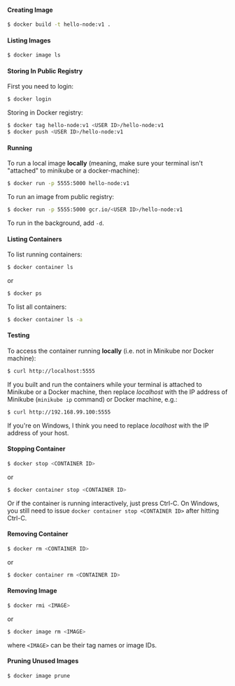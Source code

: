 #### Creating Image

```bash
$ docker build -t hello-node:v1 .
```

#### Listing Images

```bash
$ docker image ls
```

#### Storing In Public Registry

First you need to login:
```bash
$ docker login
```

Storing in Docker registry:

```bash
$ docker tag hello-node:v1 <USER ID>/hello-node:v1
$ docker push <USER ID>/hello-node:v1
```

#### Running

To run a local image **locally** (meaning, make sure your terminal isn't "attached" to minikube or a docker-machine):

```bash
$ docker run -p 5555:5000 hello-node:v1
```

To run an image from public registry:

```bash
$ docker run -p 5555:5000 gcr.io/<USER ID>/hello-node:v1
```

To run in the background, add `-d`.

#### Listing Containers

To list running containers:

```bash
$ docker container ls
```

or 

```bash
$ docker ps
```

To list all containers:

```bash
$ docker container ls -a
```

#### Testing

To access the container running **locally** (i.e. not in Minikube nor Docker machine):

```bash
$ curl http://localhost:5555
```

If you built and run the containers while your terminal is attached to Minikube or a Docker machine, then replace *localhost* with the IP address of Minikube (`minikube ip` command) or Docker machine, e.g.:

```bash
$ curl http://192.168.99.100:5555
```


If you're on Windows, I think you need to replace *localhost* with the IP address of your host.
 

#### Stopping Container

```bash
$ docker stop <CONTAINER ID>
```
or

```bash
$ docker container stop <CONTAINER ID>
```

Or if the container is running interactively, just press Ctrl-C. On Windows, you still need to issue `docker container stop <CONTAINER ID>` after hitting Ctrl-C. 

#### Removing Container

```bash
$ docker rm <CONTAINER ID>
```
or 

```bash
$ docker container rm <CONTAINER ID>
```

#### Removing Image

```bash
$ docker rmi <IMAGE>
```

or

```bash
$ docker image rm <IMAGE>
```

where `<IMAGE>` can be their tag names or image IDs.

#### Pruning Unused Images

```bash
$ docker image prune
```
